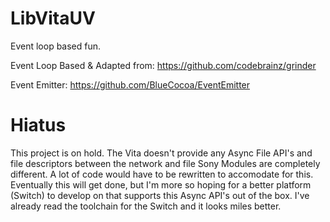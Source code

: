 # LibVitaUV

Event loop based fun.


Event Loop Based & Adapted from: https://github.com/codebrainz/grinder

Event Emitter: https://github.com/BlueCocoa/EventEmitter


# Hiatus
This project is on hold. The Vita doesn't provide any Async File API's and file descriptors between the network and file Sony Modules are completely different. A lot of code would have to be rewritten to accomodate for this. Eventually this will get done, but I'm more so hoping for a better platform (Switch) to develop on that supports this Async API's out of the box. I've already read the toolchain for the Switch and it looks miles better.
